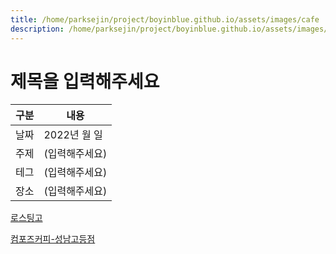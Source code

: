 ```yaml
---
title: /home/parksejin/project/boyinblue.github.io/assets/images/cafe
description: /home/parksejin/project/boyinblue.github.io/assets/images/cafe
---
```



제목을 입력해주세요
===


|구분|내용|
|---|---|
|날짜|2022년 월 일|
|주제|(입력해주세요)|
|테그|(입력해주세요)|
|장소|(입력해주세요)|


[로스팅고](/home/parksejin/project/boyinblue.github.io/assets/images/cafe/로스팅고/)


[컴포즈커피-성남고등점](/home/parksejin/project/boyinblue.github.io/assets/images/cafe/컴포즈커피-성남고등점/)


